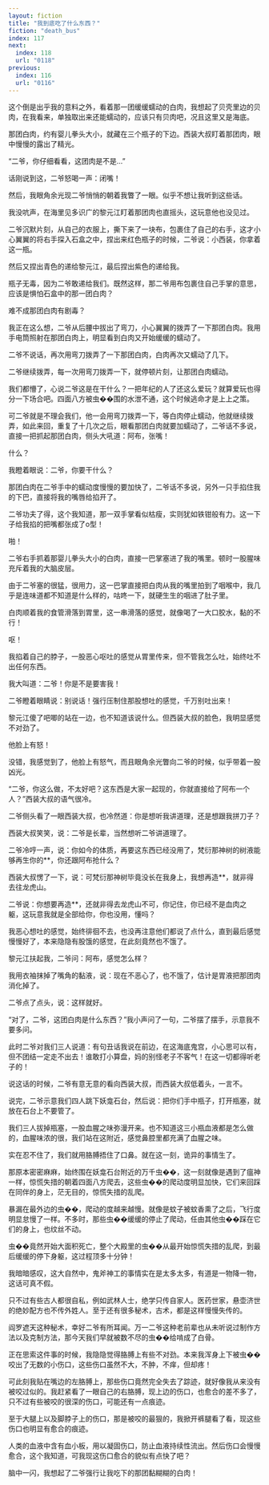 ```yaml
---
layout: fiction
title: "我到底吃了什么东西？"
fiction: "death_bus"
index: 117
next:
  index: 118
  url: "0118"
previous:
  index: 116
  url: "0116"
---
```

这个倒是出乎我的意料之外，看着那一团缓缓蠕动的白肉，我想起了贝壳里边的贝肉，在我看来，单独取出来还能蠕动的，应该只有贝肉吧，况且这里又是海底。

那团白肉，约有婴儿拳头大小，就藏在三个瓶子的下边。西装大叔盯着那团肉，眼中慢慢的露出了精光。

“二爷，你仔细看看，这团肉是不是...”

话刚说到这，二爷怒喝一声：闭嘴！

然后，我眼角余光现二爷悄悄的朝着我瞥了一眼。似乎不想让我听到这些话。

我没吭声，在海里见多识广的黎元江盯着那团肉也直摇头，这玩意他也没见过。

二爷沉默片刻，从自己的衣服上，撕下来了一块布，包裹住了自己的右手，这才小心翼翼的将右手探入石盒之中，捏出来红色瓶子的时候，二爷说：小西装，你拿着这一瓶。

然后又捏出青色的递给黎元江，最后捏出紫色的递给我。

瓶子无毒，因为二爷敢递给我们。既然这样，那二爷用布包裹住自己手掌的意思，应该是惧怕石盒中的那一团白肉？

难不成那团白肉有剧毒？

我正在这么想，二爷从后腰中拔出了弯刀，小心翼翼的拨弄了一下那团白肉。我用手电筒照射在那团白肉上，明显看到白肉又开始缓缓的蠕动了。

二爷不说话，再次用弯刀拨弄了一下那团白肉，白肉再次又蠕动了几下。

二爷继续拨弄，每一次用弯刀拨弄一下，就停顿片刻，让那团白肉蠕动。

我们都懵了，心说二爷这是在干什么？一把年纪的人了还这么爱玩？就算爱玩也得分一下场合吧。四面八方被虫��围的水泄不通，这个时候逃命才是上上之策。

可二爷就是不理会我们，他一会用弯刀拨弄一下，等白肉停止蠕动，他就继续拨弄，如此来回，重复了十几次之后，眼看那团白肉就要加蠕动了，二爷话不多说，直接一把抓起那团白肉，侧头大吼道：阿布，张嘴！

什么？

我瞪着眼说：二爷，你要干什么？

那团白肉在二爷手中的蠕动度慢慢的要加快了，二爷话不多说，另外一只手掐住我的下巴，直接将我的嘴唇给掐开了。

二爷功夫了得，这个我知道，那一双手掌看似枯瘦，实则犹如铁钳般有力。这一下子给我掐的把嘴都张成了o型！

啪！

二爷右手抓着那婴儿拳头大小的白肉，直接一巴掌塞进了我的嘴里。顿时一股腥味充斥着我的大脑皮层。

由于二爷塞的很猛，很用力，这一巴掌直接把白肉从我的嘴里拍到了咽喉中，我几乎是连味道都不知道是什么样的，咕咚一下，就硬生生的咽进了肚子里。

白肉顺着我的食管滑落到胃里，这一串滑落的感觉，就像喝了一大口胶水，黏的不行！

呕！

我掐着自己的脖子，一股恶心呕吐的感觉从胃里传来，但不管我怎么吐，始终吐不出任何东西。

我大叫道：二爷！你是不是要害我！

二爷瞪着眼睛说：别说话！强行压制住那股想吐的感觉，千万别吐出来！

黎元江傻了吧唧的站在一边，也不知道该说什么。但西装大叔的脸色，我明显感觉不对劲了。

他脸上有怒！

没错，我感觉到了，他脸上有怒气，而且眼角余光瞥向二爷的时候，似乎带着一股凶光。

“二爷，你这么做，不太好吧？这东西是大家一起现的，你就直接给了阿布一个人？”西装大叔的语气很冷。

二爷侧头看了一眼西装大叔，也冷然道：你是想听我讲道理，还是想跟我拼刀子？

西装大叔笑笑，说：二爷是长辈，当然想听二爷讲道理了。

二爷冷哼一声，说：你如今的体质，再要这东西已经没用了，梵衍那神树的树液能够再生你的**，你还跟阿布抢什么？

西装大叔愣了一下，说：可梵衍那神树毕竟没长在我身上，我想再造**，就非得去往龙虎山。

二爷说：你想要再造**，还就非得去龙虎山不可，你记住，你已经不是血肉之躯，这玩意我就是全部给你，你也没用，懂吗？

我恶心想吐的感觉，始终徘徊不去，也没再注意他们都说了点什么，直到最后感觉慢慢好了，本来隐隐有股饿的感觉，在此刻竟然也不饿了。

黎元江扶起我，二爷问：阿布，感觉怎么样？

我用衣袖抹掉了嘴角的黏液，说：现在不恶心了，也不饿了，估计是胃液把那团肉消化掉了。

二爷点了点头，说：这样就好。

“对了，二爷，这团白肉是什么东西？”我小声问了一句，二爷摆了摆手，示意我不要多问。

此时二爷对我们三人说道：有句丑话我说在前边，在这海底鬼宫，小心思可以有，但不团结一定走不出去！谁敢打小算盘，妈的别怪老子不客气！在这一切都得听老子的！

说这话的时候，二爷有意无意的看向西装大叔，而西装大叔低着头，一言不。

说完，二爷示意我们四人跳下妖龛石台，然后说：把你们手中瓶子，打开瓶塞，就放在石台上不要管了。

我们三人拔掉瓶塞，一股血腥之味弥漫开来。也不知道这三小瓶血液都是怎么做的，血腥味浓的很，我们站在这附近，感觉鼻腔里都充满了血腥之味。

实在忍不住了，我们就用胳膊捂住了口鼻。就在这一刻，诡异的事情生了。

那原本密密麻麻，始终围在妖龛石台附近的万千虫��，这一刻就像是遇到了瘟神一样，惊慌失措的朝着四面八方爬去，这些虫��的爬动度明显加快，它们来回踩在同伴的身上，茫无目的，惊慌失措的乱爬。

暴漏在最外边的虫��，爬动的度越来越慢。就像是蚊子被蚊香熏了之后，飞行度明显怠慢了一样。不多时，那些虫��缓缓的停止了爬动，任由其他虫��踩在它们的身上，也纹丝不动。

虫��竟然开始大面积死亡，整个大殿里的虫��从最开始惊慌失措的乱爬，到最后缓缓的停下身躯，这过程顶多十分钟！

我暗暗感叹，这大自然中，鬼斧神工的事情实在是太多太多，有道是一物降一物，这话可真不假。

只不过有些古人都很自私，例如武林人士，绝学只传自家人。医药世家，悬壶济世的绝妙配方也不传外姓人。至于还有很多秘术，古术，都是这样慢慢失传的。

阎罗遮天这种秘术，幸好二爷有所耳闻。万一二爷这种老前辈也从未听说过制作方法以及克制方法，那今天我们早就被数不尽的虫��给啃成了白骨。

正在思索这件事的时候，我隐隐觉得胳膊上有些不对劲。本来我浑身上下被虫��咬出了无数的小伤口，这些伤口虽然不大，不肿，不痒，但却疼！

可此刻我贴在嘴边的左胳膊上，那些伤口竟然完全失去了踪迹，就好像我从来没有被咬过似的。我赶紧看了一眼自己的右胳膊，现上边的伤口，也愈合的差不多了，只不过有些被咬的很深的伤口，可能还有一点痕迹。

至于大腿上以及脚脖子上的伤口，那是被咬的最狠的，我掀开裤腿看了看，现这些伤口也明显有愈合的痕迹。

人类的血液中含有血小板，用以凝固伤口，防止血液持续性流出。然后伤口会慢慢愈合，这个我知道，可我现这伤口愈合的貌似有点快了吧？

脑中一闪，我想起了二爷强行让我吃下的那团黏糊糊的白肉！